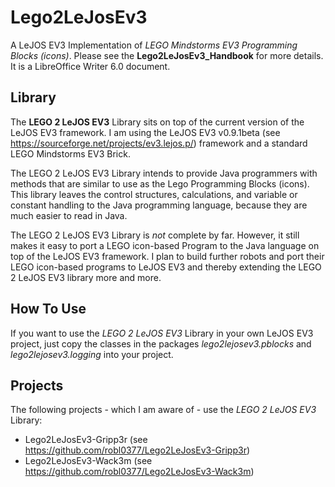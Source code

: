 # Lego2LeJosEv3
A LeJOS EV3 Implementation of _LEGO Mindstorms EV3 Programming Blocks (icons)_.
Please see the **Lego2LeJosEv3_Handbook** for more details. It is a LibreOffice Writer 6.0 document.

## Library
The **LEGO 2 LeJOS EV3** Library sits on top of the current version of the LeJOS EV3 framework. I am using the LeJOS EV3 v0.9.1beta (see https://sourceforge.net/projects/ev3.lejos.p/) framework and a standard LEGO Mindstorms EV3 Brick.

The LEGO 2 LeJOS EV3 Library intends to provide Java programmers with methods that are similar to use as the Lego Programming Blocks (icons). 
This library leaves the control structures, calculations, and variable or constant handling to the Java programming language, because they are much easier to read in Java.

The LEGO 2 LeJOS EV3 Library is _not_ complete by far.
However, it still makes it easy to port a LEGO icon-based Program to the Java language on top of the LeJOS EV3 framework. 
I plan to build further robots and port their LEGO icon-based programs to LeJOS EV3 and thereby extending the LEGO 2 LeJOS EV3 library more and more.

## How To Use
If you want to use the _LEGO 2 LeJOS EV3_ Library in your own LeJOS EV3 project, just copy the classes in the packages
_lego2lejosev3.pblocks_ and _lego2lejosev3.logging_ into your project.

## Projects
The following projects - which I am aware of - use the _LEGO 2 LeJOS EV3_ Library:
- Lego2LeJosEv3-Gripp3r (see https://github.com/robl0377/Lego2LeJosEv3-Gripp3r)
- Lego2LeJosEv3-Wack3m (see https://github.com/robl0377/Lego2LeJosEv3-Wack3m)
